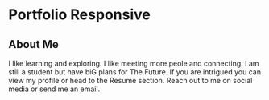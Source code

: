# Portfolio Responsive

## About Me

I like learning and exploring. I like meeting more peole and connecting. I am still a student but have biG plans for The Future.
If you are intrigued you can view my profile or head to the Resume section.
Reach out to me on social media or send me an email.
